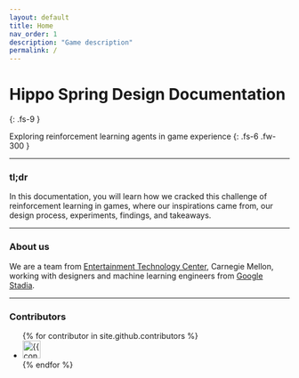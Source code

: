 ```yaml
---
layout: default
title: Home
nav_order: 1
description: "Game description"
permalink: /
---
```



# Hippo Spring Design Documentation
{: .fs-9 }

Exploring reinforcement learning agents in game experience
{: .fs-6 .fw-300 }

---

### tl;dr
In this documentation, you will learn how we cracked this challenge of reinforcement learning in games, where our inspirations came from, our design process, experiments, findings, and takeaways.

---

### About us
We are a team from [Entertainment Technology Center](http://www.etc.cmu.edu/), Carnegie Mellon, working with designers and machine learning engineers from [Google Stadia](https://github.com/pmarsceill/just-the-docs#contributing).

---

### Contributors

<ul class="list-style-none">
{% for contributor in site.github.contributors %}
  <li class="d-inline-block mr-1">
     <a href="{{ contributor.html_url }}"><img src="{{ contributor.avatar_url }}" width="32" height="32" alt="{{ contributor.login }}"/></a>
  </li>
{% endfor %}
</ul>
